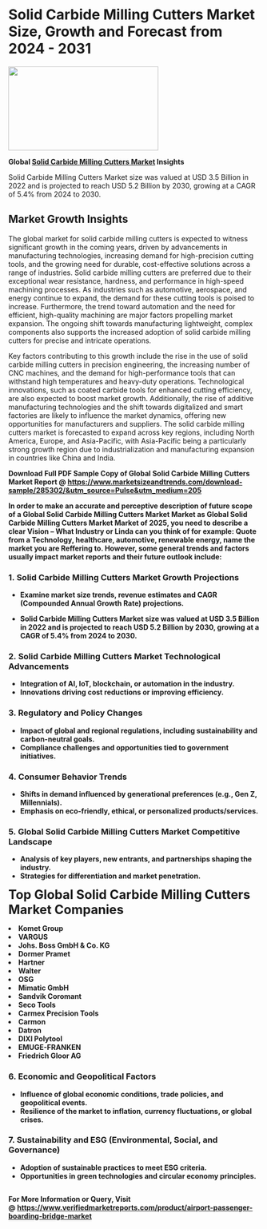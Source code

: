 <H1>Solid Carbide Milling Cutters Market Size, Growth and Forecast from 2024 - 2031</H1><img class="aligncenter size-medium wp-image-584254" src="https://thirdeyenews.in/wp-content/uploads/2024/09/Global-Market-Research-300x168.jpeg" alt="" width="300" height="168" /><p><strong>Global&nbsp;<a href="https://www.marketsizeandtrends.com/download-sample/285302/&amp;utm_source=Pulse&amp;utm_medium=205">Solid Carbide Milling Cutters Market</a> Insights</strong></p><p>Solid Carbide Milling Cutters Market size was valued at USD 3.5 Billion in 2022 and is projected to reach USD 5.2 Billion by 2030, growing at a CAGR of 5.4% from 2024 to 2030.</p><p><h2>Market Growth Insights</h2> <p>The global market for solid carbide milling cutters is expected to witness significant growth in the coming years, driven by advancements in manufacturing technologies, increasing demand for high-precision cutting tools, and the growing need for durable, cost-effective solutions across a range of industries. Solid carbide milling cutters are preferred due to their exceptional wear resistance, hardness, and performance in high-speed machining processes. As industries such as automotive, aerospace, and energy continue to expand, the demand for these cutting tools is poised to increase. Furthermore, the trend toward automation and the need for efficient, high-quality machining are major factors propelling market expansion. The ongoing shift towards manufacturing lightweight, complex components also supports the increased adoption of solid carbide milling cutters for precise and intricate operations.</p> <p><strong></strong></p> <p>Key factors contributing to this growth include the rise in the use of solid carbide milling cutters in precision engineering, the increasing number of CNC machines, and the demand for high-performance tools that can withstand high temperatures and heavy-duty operations. Technological innovations, such as coated carbide tools for enhanced cutting efficiency, are also expected to boost market growth. Additionally, the rise of additive manufacturing technologies and the shift towards digitalized and smart factories are likely to influence the market dynamics, offering new opportunities for manufacturers and suppliers. The solid carbide milling cutters market is forecasted to expand across key regions, including North America, Europe, and Asia-Pacific, with Asia-Pacific being a particularly strong growth region due to industrialization and manufacturing expansion in countries like China and India.</p> <p><strong></p><p><span class=""><strong>Download Full PDF Sample Copy of Global Solid Carbide Milling Cutters Market Report</strong> @ <a href="https://www.marketsizeandtrends.com/download-sample/285302/&amp;utm_source=Pulse&amp;utm_medium=205" target="_blank">https://www.marketsizeandtrends.com/download-sample/285302/&amp;utm_source=Pulse&amp;utm_medium=205</a></span></p><p>In order to make an accurate and perceptive description of future scope of a Global&nbsp;Solid Carbide Milling Cutters Market Market as Global&nbsp;Solid Carbide Milling Cutters Market Market of 2025, you need to describe a clear Vision &ndash; What Industry or Linda can you think of for example: Quote from a Technology, healthcare, automotive, renewable energy, name the market you are Reffering to. However, some general trends and factors usually impact market reports and their future outlook include:</p><h3>1.&nbsp;<strong>Solid Carbide Milling Cutters Market Growth Projections</strong></h3><ul><li>Examine market size trends, revenue estimates and CAGR (Compounded Annual Growth Rate) projections.</li><li><p>Solid Carbide Milling Cutters Market size was valued at USD 3.5 Billion in 2022 and is projected to reach USD 5.2 Billion by 2030, growing at a CAGR of 5.4% from 2024 to 2030.</p></li></ul><h3>2.&nbsp;<strong>Solid Carbide Milling Cutters Market Technological Advancements</strong></h3><ul><li>Integration of AI, IoT, blockchain, or automation in the industry.</li><li>Innovations driving cost reductions or improving efficiency.</li></ul><h3>3.&nbsp;<strong>Regulatory and Policy Changes</strong></h3><ul><li>Impact of global and regional regulations, including sustainability and carbon-neutral goals.</li><li>Compliance challenges and opportunities tied to government initiatives.</li></ul><h3>4.&nbsp;<strong>Consumer Behavior Trends</strong></h3><ul><li>Shifts in demand influenced by generational preferences (e.g., Gen Z, Millennials).</li><li>Emphasis on eco-friendly, ethical, or personalized products/services.</li></ul><h3>5.&nbsp;<strong>Global Solid Carbide Milling Cutters Market Competitive Landscape</strong></h3><ul><li>Analysis of key players, new entrants, and partnerships shaping the industry.</li><li>Strategies for differentiation and market penetration.</li></ul><p data-pm-slice="1 1 []"><span style="color: inherit; font-family: inherit; font-size: 25px;">Top Global Solid Carbide Milling Cutters Market Companies</span></p><div class="" data-test-id=""><p><li>Komet Group</li><li> VARGUS</li><li> Johs. Boss GmbH & Co. KG</li><li> Dormer Pramet</li><li> Hartner</li><li> Walter</li><li> OSG</li><li> Mimatic GmbH</li><li> Sandvik Coromant</li><li> Seco Tools</li><li> Carmex Precision Tools</li><li> Carmon</li><li> Datron</li><li> DIXI Polytool</li><li> EMUGE-FRANKEN</li><li> Friedrich Gloor AG</li></p></div><h3>6.&nbsp;<strong>Economic and Geopolitical Factors</strong></h3><ul><li>Influence of global economic conditions, trade policies, and geopolitical events.</li><li>Resilience of the market to inflation, currency fluctuations, or global crises.</li></ul><h3>7.&nbsp;<strong>Sustainability and ESG (Environmental, Social, and Governance)</strong></h3><ul><li>Adoption of sustainable practices to meet ESG criteria.</li><li>Opportunities in green technologies and circular economy principles.</li></ul><h2><strong style="font-size: 14px;">For More Information or Query, Visit @&nbsp;</strong><a style="background-color: #ffffff; font-size: 14px;" href="https://www.marketsizeandtrends.com/report/solid-carbide-milling-cutters-market/" target="_blank">https://www.verifiedmarketreports.com/product/airport-passenger-boarding-bridge-market</a></h2>
